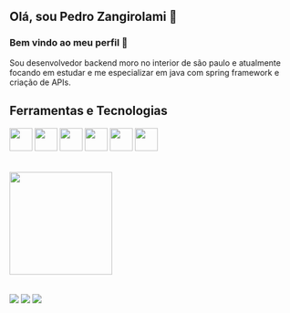 ## Olá, sou Pedro Zangirolami 👋

### Bem vindo ao meu perfil 👋

Sou desenvolvedor backend moro no interior de são paulo e atualmente focando em estudar e me especializar em java com spring framework e criação de APIs.

## Ferramentas e Tecnologias
<div>
  <img loading="lazy" src="https://cdn.jsdelivr.net/gh/devicons/devicon/icons/git/git-original.svg" width="40" height="40"/>
  <img src="https://cdn.jsdelivr.net/gh/devicons/devicon/icons/java/java-original.svg" width="40" height="40" />
  <img src="https://cdn.jsdelivr.net/gh/devicons/devicon/icons/spring/spring-original.svg" width="40" height="40" />
  <img src="https://cdn.jsdelivr.net/gh/devicons/devicon/icons/microsoftsqlserver/microsoftsqlserver-plain-wordmark.svg" width="40" height="40" />
  <img src="https://cdn.jsdelivr.net/gh/devicons/devicon/icons/postgresql/postgresql-original.svg" width="40" height="40" />
  <img src="https://cdn.jsdelivr.net/gh/devicons/devicon/icons/angularjs/angularjs-original.svg" width="40" height="40"/>
</div>

</br>
</br>

<div>
  <a href="https://github.com/PedroZangirolami">
  <img loading="lazy" height="180em" src="https://github-readme-stats.vercel.app/api/top-langs/?username=PedroZangirolami&layout=compact&langs_count=7&theme=dark"/>
</div>

</br>
</br>

<div>
  <a href="https://www.linkedin.com/in/pedro-zangirolami-a2aa721b7/" target="_blank"><img loading="lazy" src="https://img.shields.io/badge/-LinkedIn-%230077B5?style=for-the-badge&logo=linkedin&logoColor=white" target="_blank"></a>   
  <a href = "mailto:pedrozangirolami@gmail.com"><img loading="lazy" src="https://img.shields.io/badge/Gmail-D14836?style=for-the-badge&logo=gmail&logoColor=white" target="_blank"></a>
  <a href="https://www.instagram.com/pedro_zangirolami/?igsh=bHpjY2hlYmQxZzY3" target="_blank"><img loading="lazy" src="https://img.shields.io/badge/-Instagram-%23E4405F?style=for-the-badge&logo=instagram&logoColor=white" target="_blank"></a>
</div>
